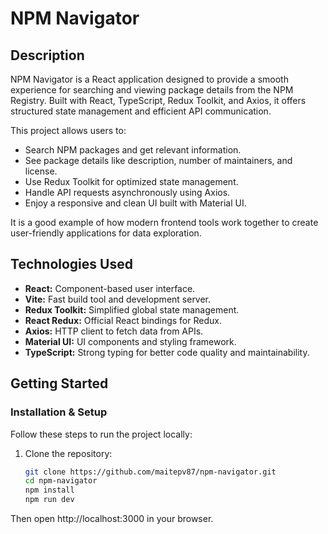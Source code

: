 # NPM Navigator

## Description

NPM Navigator is a React application designed to provide a smooth experience for searching and viewing package details from the NPM Registry. Built with React, TypeScript, Redux Toolkit, and Axios, it offers structured state management and efficient API communication.

This project allows users to:

- Search NPM packages and get relevant information.
- See package details like description, number of maintainers, and license.
- Use Redux Toolkit for optimized state management.
- Handle API requests asynchronously using Axios.
- Enjoy a responsive and clean UI built with Material UI.

It is a good example of how modern frontend tools work together to create user-friendly applications for data exploration.

## Technologies Used

- **React:** Component-based user interface.
- **Vite:** Fast build tool and development server.
- **Redux Toolkit:** Simplified global state management.
- **React Redux:** Official React bindings for Redux.
- **Axios:** HTTP client to fetch data from APIs.
- **Material UI:** UI components and styling framework.
- **TypeScript:** Strong typing for better code quality and maintainability.

## Getting Started

### Installation & Setup

Follow these steps to run the project locally:

1. Clone the repository:

   ```bash
   git clone https://github.com/maitepv87/npm-navigator.git
   cd npm-navigator
   npm install
   npm run dev
   ```

Then open http://localhost:3000 in your browser.
